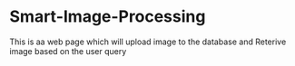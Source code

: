 # Smart-Image-Processing
This is aa web page which will upload image to the database and Reterive image based on the user query
